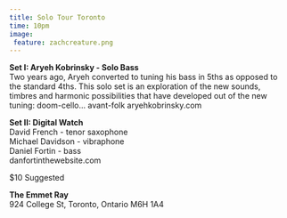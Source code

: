 ```yaml
---
title: Solo Tour Toronto
time: 10pm
image:
 feature: zachcreature.png
---
```

**Set I: Aryeh Kobrinsky - Solo Bass**  
Two years ago, Aryeh converted to tuning his bass in 5ths as opposed to the standard 4ths. This solo set is an exploration of the new sounds, timbres and harmonic possibilities that have developed out of the new tuning: doom-cello... avant-folk
aryehkobrinsky.com

**Set II: Digital Watch**  
David French - tenor saxophone  
Michael Davidson - vibraphone  
Daniel Fortin - bass  
danfortinthewebsite.com

$10 Suggested

**The Emmet Ray**  
924 College St, Toronto, Ontario M6H 1A4